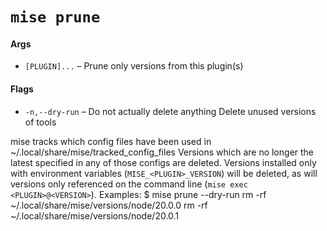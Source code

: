 # `mise prune`
#### Args

* `[PLUGIN]...` – Prune only versions from this plugin(s)

#### Flags

* `-n,--dry-run` – Do not actually delete anything
Delete unused versions of tools

mise tracks which config files have been used in ~/.local/share/mise/tracked_config_files
Versions which are no longer the latest specified in any of those configs are deleted.
Versions installed only with environment variables (`MISE_<PLUGIN>_VERSION`) will be deleted,
as will versions only referenced on the command line (`mise exec <PLUGIN>@<VERSION>`).
Examples:
  $ mise prune --dry-run
  rm -rf ~/.local/share/mise/versions/node/20.0.0
  rm -rf ~/.local/share/mise/versions/node/20.0.1
